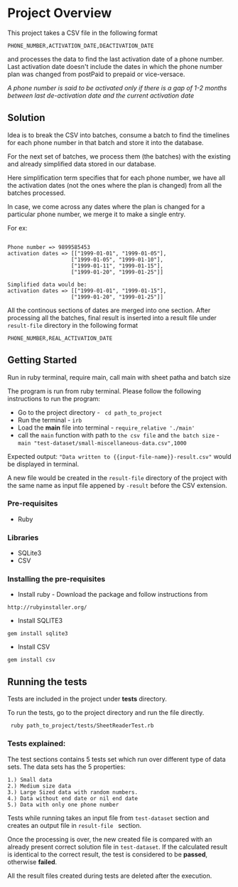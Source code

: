 # Project Overview

This project takes a CSV file in the following format

```
PHONE_NUMBER,ACTIVATION_DATE,DEACTIVATION_DATE
```
and processes the data to find the last activation date of a phone number.
Last activation date doesn't include the dates in which the phone number plan was changed from postPaid to prepaid or vice-versace.

*A phone number is said to be activated only if there is a gap of 1-2 months between last de-activation date and the current activation date*

## Solution

Idea is to break the CSV into batches, consume a batch to find the timelines for each phone number in that batch and store it into the database.

For the next set of batches, we process them (the batches) with the existing and already simplified data stored in our database.

Here simplification term specifies that for each phone number, we have all the activation dates (not the ones where the plan is changed) from all the batches processed. 

In case, we come across any dates where the plan is changed for a particular phone number, we merge it to make a single entry.

For ex: 

```

Phone number => 9899585453
activation dates => [["1999-01-01", "1999-01-05"],
					["1999-01-05", "1999-01-10"],
					["1999-01-11", "1999-01-15"],
					["1999-01-20", "1999-01-25"]]

Simplified data would be:
activation dates => [["1999-01-01", "1999-01-15"],
					["1999-01-20", "1999-01-25"]]

```

All the continous sections of dates are merged into one section. 
After processing all the batches, final result is inserted into a result file under `result-file` directory in the following format

`PHONE_NUMBER,REAL_ACTIVATION_DATE`

## Getting Started

Run in ruby terminal, require main, call main with sheet patha and batch size

The program is run from ruby terminal. Please follow the following instructions to run the program:

-	Go to the project directory - 	``` cd path_to_project```
-	Run the terminal - ```irb```
-	Load the **main** file into terminal - ```require_relative './main'```
-	call the `main` function with path to `the csv file` and `the batch size` - ```main "test-dataset/small-miscellaneous-data.csv",1000```	

Expected output:
`"Data written to {{input-file-name}}-result.csv"` would be displayed in terminal.

A new file would be created in the `result-file` directory of the project with the same name as input file appened by `-result` before the CSV extension.

### Pre-requisites
-	Ruby

### Libraries
-	SQLite3
-	CSV

### Installing the pre-requisites

- Install ruby - Download the package and follow instructions from

```http://rubyinstaller.org/```

- Install SQLITE3 

```gem install sqlite3```

 - Install CSV

```gem install csv```

## Running the tests

Tests are included in the project under **tests** directory.

To run the tests, go to the project directory and run the file directly.

``` ruby path_to_project/tests/SheetReaderTest.rb```

### Tests explained:

The test sections contains 5 tests set which run over different type of data sets. The data sets has the 5 properties:

	1.) Small data
	2.) Medium size data
	3.) Large Sized data with random numbers.
	4.) Data without end date or nil end date
	5.) Data with only one phone number

Tests while running takes an input file from `test-dataset` section and creates an output file in `result-file ` section.

Once the processing is over, the new created file is compared with an already present correct solution file in `test-dataset`. 
If the calculated result is identical to the correct result, the test is considered to be **passed**, otherwise **failed**.

All the result files created during tests are deleted after the execution.
